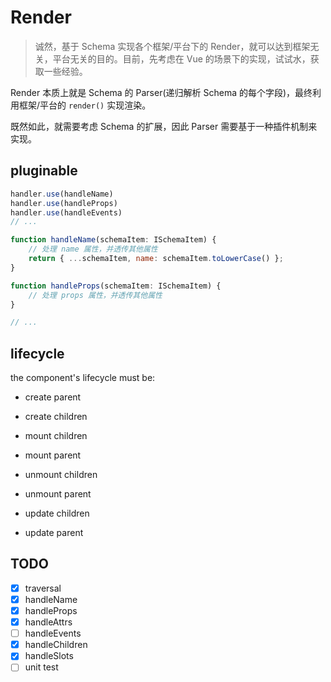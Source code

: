 # Render

> 诚然，基于 Schema 实现各个框架/平台下的 Render，就可以达到框架无关，平台无关的目的。目前，先考虑在 Vue 的场景下的实现，试试水，获取一些经验。

Render 本质上就是 Schema 的 Parser(递归解析 Schema 的每个字段)，最终利用框架/平台的 `render()` 实现渲染。

既然如此，就需要考虑 Schema 的扩展，因此 Parser 需要基于一种插件机制来实现。

## pluginable

```js
handler.use(handleName)
handler.use(handleProps)
handler.use(handleEvents)
// ...

function handleName(schemaItem: ISchemaItem) {
	// 处理 name 属性，并透传其他属性
	return { ...schemaItem, name: schemaItem.toLowerCase() };
}

function handleProps(schemaItem: ISchemaItem) {
	// 处理 props 属性，并透传其他属性
}

// ...
```

## lifecycle

the component's lifecycle must be:

- create 	parent
- create 	children
- mount  	children
- mount  	parent
- unmount children
- unmount parent

- update	children
- update 	parent

## TODO

- [x] traversal
- [x] handleName
- [x] handleProps
- [x] handleAttrs
- [ ] handleEvents
- [x] handleChildren
- [x] handleSlots
- [ ] unit test

